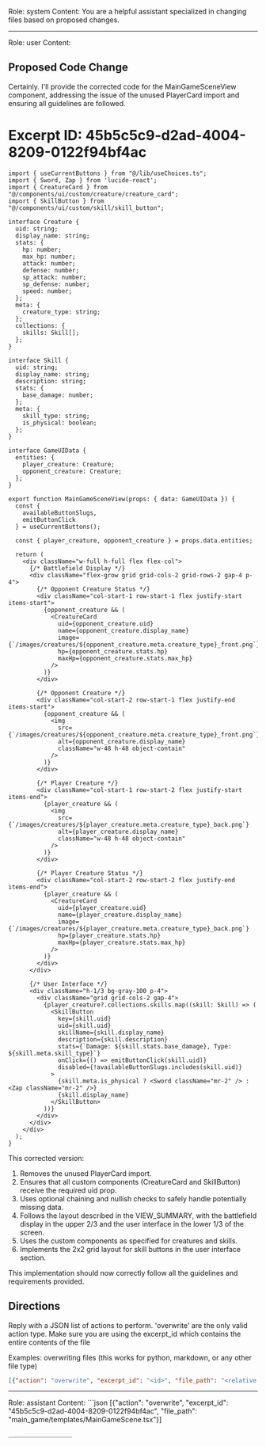 Role: system
Content: You are a helpful assistant specialized in changing files based on proposed changes.
__________________
Role: user
Content: 
## Proposed Code Change
Certainly. I'll provide the corrected code for the MainGameSceneView component, addressing the issue of the unused PlayerCard import and ensuring all guidelines are followed.

# Excerpt ID: 45b5c5c9-d2ad-4004-8209-0122f94bf4ac
```tsx main_game/templates/MainGameScene.tsx
import { useCurrentButtons } from "@/lib/useChoices.ts";
import { Sword, Zap } from 'lucide-react';
import { CreatureCard } from "@/components/ui/custom/creature/creature_card";
import { SkillButton } from "@/components/ui/custom/skill/skill_button";

interface Creature {
  uid: string;
  display_name: string;
  stats: {
    hp: number;
    max_hp: number;
    attack: number;
    defense: number;
    sp_attack: number;
    sp_defense: number;
    speed: number;
  };
  meta: {
    creature_type: string;
  };
  collections: {
    skills: Skill[];
  };
}

interface Skill {
  uid: string;
  display_name: string;
  description: string;
  stats: {
    base_damage: number;
  };
  meta: {
    skill_type: string;
    is_physical: boolean;
  };
}

interface GameUIData {
  entities: {
    player_creature: Creature;
    opponent_creature: Creature;
  };
}

export function MainGameSceneView(props: { data: GameUIData }) {
  const {
    availableButtonSlugs,
    emitButtonClick
  } = useCurrentButtons();

  const { player_creature, opponent_creature } = props.data.entities;

  return (
    <div className="w-full h-full flex flex-col">
      {/* Battlefield Display */}
      <div className="flex-grow grid grid-cols-2 grid-rows-2 gap-4 p-4">
        {/* Opponent Creature Status */}
        <div className="col-start-1 row-start-1 flex justify-start items-start">
          {opponent_creature && (
            <CreatureCard
              uid={opponent_creature.uid}
              name={opponent_creature.display_name}
              image={`/images/creatures/${opponent_creature.meta.creature_type}_front.png`}
              hp={opponent_creature.stats.hp}
              maxHp={opponent_creature.stats.max_hp}
            />
          )}
        </div>

        {/* Opponent Creature */}
        <div className="col-start-2 row-start-1 flex justify-end items-start">
          {opponent_creature && (
            <img
              src={`/images/creatures/${opponent_creature.meta.creature_type}_front.png`}
              alt={opponent_creature.display_name}
              className="w-48 h-48 object-contain"
            />
          )}
        </div>

        {/* Player Creature */}
        <div className="col-start-1 row-start-2 flex justify-start items-end">
          {player_creature && (
            <img
              src={`/images/creatures/${player_creature.meta.creature_type}_back.png`}
              alt={player_creature.display_name}
              className="w-48 h-48 object-contain"
            />
          )}
        </div>

        {/* Player Creature Status */}
        <div className="col-start-2 row-start-2 flex justify-end items-end">
          {player_creature && (
            <CreatureCard
              uid={player_creature.uid}
              name={player_creature.display_name}
              image={`/images/creatures/${player_creature.meta.creature_type}_back.png`}
              hp={player_creature.stats.hp}
              maxHp={player_creature.stats.max_hp}
            />
          )}
        </div>
      </div>

      {/* User Interface */}
      <div className="h-1/3 bg-gray-100 p-4">
        <div className="grid grid-cols-2 gap-4">
          {player_creature?.collections.skills.map((skill: Skill) => (
            <SkillButton
              key={skill.uid}
              uid={skill.uid}
              skillName={skill.display_name}
              description={skill.description}
              stats={`Damage: ${skill.stats.base_damage}, Type: ${skill.meta.skill_type}`}
              onClick={() => emitButtonClick(skill.uid)}
              disabled={!availableButtonSlugs.includes(skill.uid)}
            >
              {skill.meta.is_physical ? <Sword className="mr-2" /> : <Zap className="mr-2" />}
              {skill.display_name}
            </SkillButton>
          ))}
        </div>
      </div>
    </div>
  );
}
```

This corrected version:

1. Removes the unused PlayerCard import.
2. Ensures that all custom components (CreatureCard and SkillButton) receive the required uid prop.
3. Uses optional chaining and nullish checks to safely handle potentially missing data.
4. Follows the layout described in the VIEW_SUMMARY, with the battlefield display in the upper 2/3 and the user interface in the lower 1/3 of the screen.
5. Uses the custom components as specified for creatures and skills.
6. Implements the 2x2 grid layout for skill buttons in the user interface section.

This implementation should now correctly follow all the guidelines and requirements provided.

## Directions
Reply with a JSON list of actions to perform. 'overwrite' are the only valid action type. 
Make sure you are using the excerpt_id which contains the entire contents of the file

Examples:
overwriting files (this works for python, markdown, or any other file type)
```json output_example1
[{"action": "overwrite", "excerpt_id": "<id>", "file_path": "<relative file path>"}]
```

__________________
Role: assistant
Content: ```json
[{"action": "overwrite", "excerpt_id": "45b5c5c9-d2ad-4004-8209-0122f94bf4ac", "file_path": "main_game/templates/MainGameScene.tsx"}]
```
__________________
